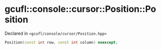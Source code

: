 # gcufl::console::cursor::Position::Position
Declared in `<gcufl/console/cursor/Position.hpp>`
```cpp
Position(const int row, const int column) noexcept;
```
